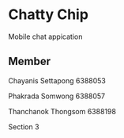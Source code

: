 # Chatty Chip

Mobile chat appication

## Member

Chayanis Settapong 6388053

Phakrada Somwong 6388057

Thanchanok Thongsom 6388198

Section 3
